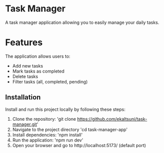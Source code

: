 # Task Manager

A task manager application allowing you to easily manage your daily tasks.

# Features

The application allows users to:

- Add new tasks
- Mark tasks as completed
- Delete tasks
- Filter tasks (all, completed, pending)

## Installation

Install and run this project locally by following these steps:

1. Clone the repository: 'git clone https://github.com/ekaltsuni/task-manager.git'
2. Navigate to the project directory 'cd task-manager-app'
3. Install dependencies: 'npm install'
4. Run the application: 'npm run dev'
5. Open your browser and go to http://localhost:5173/ (default port)
